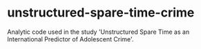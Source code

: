 # unstructured-spare-time-crime
Analytic code used in the study 'Unstructured Spare Time as an International Predictor of Adolescent Crime'.
